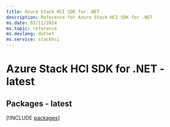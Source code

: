 ```yaml
---
title: Azure Stack HCI SDK for .NET
description: Reference for Azure Stack HCI SDK for .NET
ms.date: 03/11/2024
ms.topic: reference
ms.devlang: dotnet
ms.service: stackhci
---
```

# Azure Stack HCI SDK for .NET - latest
## Packages - latest
[!INCLUDE [packages](stack-hci-index.md)]